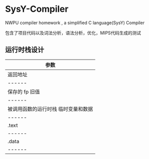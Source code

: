 # SysY-Compiler
NWPU compiler homework , a simplified C language(SysY) Compiler 

包含了项目代码以及词法分析，语法分析，优化，MIPS代码生成的测试

## 运行时栈设计
| 参数 | 
| ------ | 
| 返回地址 | 
| ------ | 
| 保存的 fp 旧值 | 
| ------ | 
| 被调用函数的运行时栈 临时变量和数据 | 
| ------ | 
| .text | 
| ------ | 
| .data | 
| ------ | 
